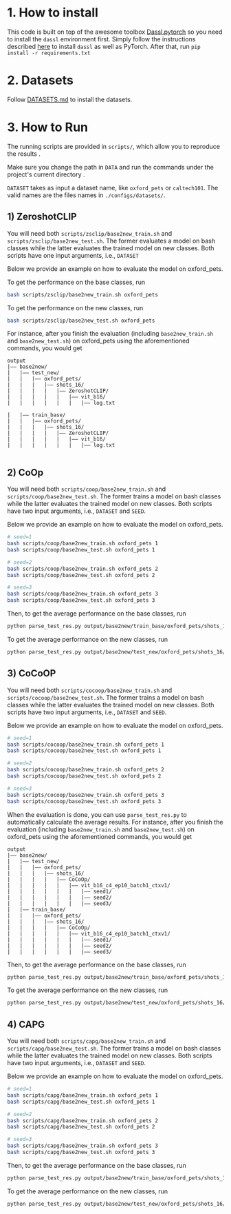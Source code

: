 # 1. How to install

This code is built on top of the awesome toolbox [Dassl.pytorch](https://github.com/KaiyangZhou/Dassl.pytorch) so you need to install the `dassl` environment first. Simply follow the instructions described [here](https://github.com/KaiyangZhou/Dassl.pytorch#installation) to install `dassl` as well as PyTorch. After that, run `pip install -r requirements.txt`  



# 2. Datasets

Follow [DATASETS.md](https://github.com/KaiyangZhou/CoOp/blob/main/DATASETS.md) to install the datasets.



# 3. How to Run

The running scripts are provided in `scripts/`, which allow you to reproduce the results .

Make sure you change the path in `DATA` and run the commands under the project's  current directory .

`DATASET` takes as input a dataset name, like `oxford_pets` or `caltech101`. The valid names are the files names in `./configs/datasets/`.



## 1) ZeroshotCLIP

You will need both `scripts/zsclip/base2new_train.sh` and `scripts/zsclip/base2new_test.sh`. The former evaluates a model on bash classes while the latter evaluates the trained model on new classes. Both scripts have one input arguments, i.e., `DATASET` 

Below we provide an example on how to evaluate the model on oxford_pets.

To get the performance on the base classes, run

```bash
bash scripts/zsclip/base2new_train.sh oxford_pets
```

To get the  performance on the new classes, run

```bash
bash scripts/zsclip/base2new_test.sh oxford_pets
```

For instance, after you finish the evaluation (including `base2new_train.sh` and `base2new_test.sh`) on oxford_pets using the aforementioned commands, you would get

```
output
|–– base2new/
|   |–– test_new/
|   |   |–– oxford_pets/
|   |   |   |–– shots_16/
|   |   |   |   |–– ZeroshotCLIP/
|   |   |   |   |   |–– vit_b16/
|   |   |   |   |   |   |–– log.txt

|   |–– train_base/
|   |   |–– oxford_pets/
|   |   |   |–– shots_16/
|   |   |   |   |–– ZeroshotCLIP/
|   |   |   |   |   |–– vit_b16/
|   |   |   |   |   |   |–– log.txt


```



## 2) CoOp

You will need both `scripts/coop/base2new_train.sh` and `scripts/coop/base2new_test.sh`. The former trains a model on bash classes while the latter evaluates the trained model on new classes. Both scripts have two input arguments, i.e., `DATASET` and `SEED`.

Below we provide an example on how to evaluate the model on oxford_pets.

```bash
# seed=1
bash scripts/coop/base2new_train.sh oxford_pets 1
bash scripts/coop/base2new_test.sh oxford_pets 1

# seed=2
bash scripts/coop/base2new_train.sh oxford_pets 2
bash scripts/coop/base2new_test.sh oxford_pets 2

# seed=3
bash scripts/coop/base2new_train.sh oxford_pets 3
bash scripts/coop/base2new_test.sh oxford_pets 3
```

Then, to get the average performance on the base classes, run

```bash
python parse_test_res.py output/base2new/train_base/oxford_pets/shots_16/CoOp/vit_b16_ctxv1
```

To get the average performance on the new classes, run

```bash
python parse_test_res.py output/base2new/test_new/oxford_pets/shots_16/CoOp/vit_b16_ctxv1 --test-log
```



## 3) CoCoOP

You will need both `scripts/cocoop/base2new_train.sh` and `scripts/cocoop/base2new_test.sh`. The former trains a model on bash classes while the latter evaluates the trained model on new classes. Both scripts have two input arguments, i.e., `DATASET` and `SEED`.

Below we provide an example on how to evaluate the model on oxford_pets.

```bash
# seed=1
bash scripts/cocoop/base2new_train.sh oxford_pets 1
bash scripts/cocoop/base2new_test.sh oxford_pets 1

# seed=2
bash scripts/cocoop/base2new_train.sh oxford_pets 2
bash scripts/cocoop/base2new_test.sh oxford_pets 2

# seed=3
bash scripts/cocoop/base2new_train.sh oxford_pets 3
bash scripts/cocoop/base2new_test.sh oxford_pets 3

```

When the evaluation is done, you can use `parse_test_res.py` to automatically calculate the average results. For instance, after you finish the evaluation (including `base2new_train.sh` and `base2new_test.sh`) on oxford_pets using the aforementioned commands, you would get

```
output
|–– base2new/
|   |–– test_new/
|   |   |–– oxford_pets/
|   |   |   |–– shots_16/
|   |   |   |   |–– CoCoOp/
|   |   |   |   |   |–– vit_b16_c4_ep10_batch1_ctxv1/
|   |   |   |   |   |   |–– seed1/
|   |   |   |   |   |   |–– seed2/
|   |   |   |   |   |   |–– seed3/
|   |–– train_base/
|   |   |–– oxford_pets/
|   |   |   |–– shots_16/
|   |   |   |   |–– CoCoOp/
|   |   |   |   |   |–– vit_b16_c4_ep10_batch1_ctxv1/
|   |   |   |   |   |   |–– seed1/
|   |   |   |   |   |   |–– seed2/
|   |   |   |   |   |   |–– seed3/
```

Then, to get the average performance on the base classes, run

```bash
python parse_test_res.py output/base2new/train_base/oxford_pets/shots_16/CoCoOp/vit_b16_c4_ep10_batch1_ctxv1
```

To get the average performance on the new classes, run

```bash
python parse_test_res.py output/base2new/test_new/oxford_pets/shots_16/CoCoOp/vit_b16_c4_ep10_batch1_ctxv1 --test-log
```



## 4) CAPG

You will need both `scripts/capg/base2new_train.sh` and `scripts/capg/base2new_test.sh`. The former trains a model on bash classes while the latter evaluates the trained model on new classes. Both scripts have two input arguments, i.e., `DATASET` and `SEED`.

Below we provide an example on how to evaluate the model on oxford_pets.

```bash
# seed=1
bash scripts/capg/base2new_train.sh oxford_pets 1
bash scripts/capg/base2new_test.sh oxford_pets 1

# seed=2
bash scripts/capg/base2new_train.sh oxford_pets 2
bash scripts/capg/base2new_test.sh oxford_pets 2

# seed=3
bash scripts/capg/base2new_train.sh oxford_pets 3
bash scripts/capg/base2new_test.sh oxford_pets 3

```

Then, to get the average performance on the base classes, run

```bash
python parse_test_res.py output/base2new/train_base/oxford_pets/shots_16/CAPG/vit_b16_c4_ep10_batch1
```

To get the average performance on the new classes, run

```bash
python parse_test_res.py output/base2new/test_new/oxford_pets/shots_16/CAPG/vit_b16_c4_ep10_batch1 --test-log
```



